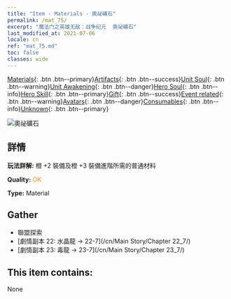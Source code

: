```yaml
---
title: "Item - Materials - 奧祕礦石"
permalink: /mat_75/
excerpt: "魔法门之英雄无敌：战争纪元  奧祕礦石"
last_modified_at: 2021-07-06
locale: cn
ref: "mat_75.md"
toc: false
classes: wide
---
```

 [Materials](/ItemsCN/){: .btn .btn--primary}[Artifacts](/ItemsCN/Artifacts/){: .btn .btn--success}[Unit Soul](/ItemsCN/UnitSoul/){: .btn .btn--warning}[Unit Awakening](/ItemsCN/UnitAwakening/){: .btn .btn--danger}[Hero Soul](/ItemsCN/HeroSoul/){: .btn .btn--info}[Hero Skill](/ItemsCN/HeroSkill/){: .btn .btn--primary}[Gift](/ItemsCN/Gift/){: .btn .btn--success}[Event related](/ItemsCN/Events/){: .btn .btn--warning}[Avatars](/ItemsCN/Avatars/){: .btn .btn--danger}[Consumables](/ItemsCN/Consumables/){: .btn .btn--info}[Unknown](/ItemsCN/Unknown/){: .btn .btn--primary}

 ![奧祕礦石](/images/t/i_cailiao_kuangshi3.png)

## 詳情
 **玩法詳解:** 橙 +2 裝備及橙 +3 裝備進階所需的普通材料

 **Quality:** <span style="color: #FF8C00">OK</span>

 **Type:** Material

## Gather

*    聯盟探索 
*    [劇情副本 22: 水晶龍 -> 22-7](/cn/Main Story/Chapter 22_7/) 
*    [劇情副本 23: 毒龍 -> 23-7](/cn/Main Story/Chapter 23_7/) 

## This item contains:

  None

